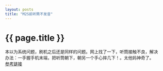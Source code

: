```yaml
---
layout: posts
title: "M2S前听筒不发音"
---
```


# {{ page.title }}
本以为系统问题，刷机之后还是同样的问题。网上找了一下，听筒接触不良，解决办法：一手握手机末端，把听筒朝下，朝另一个手心摔几下！。太他妈神奇了。<br>
[参考链接](http://www.miui.com/thread-990856-1-1.html)